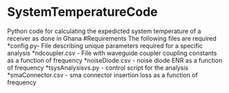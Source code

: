# SystemTemperatureCode
Python code for calculating the expedicted system temperature of a receiver as done in Ghana
#Requirements
The following files are required
*config.py- File describing unique parameters required for a specific analysis
*ndcoupler.csv - File with waveguide coupler coupling constants as a function of frequency
*noiseDiode.csv - noise diode ENR as a function of frequency
*tsysAnalysisvs.py - control script for the analysis
*smaConnector.csv - sma connector insertion loss as a function of frequency
